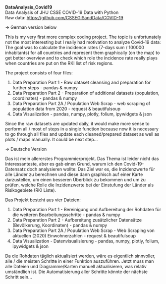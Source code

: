 <b> DataAnalysis_Covid19 </b> <br>
Data Analysis of JHU CSSE COVID-19 Data with Python <br>
Raw data: https://github.com/CSSEGISandData/COVID-19

-> German version below

This is my very first more complex coding project. 
The topic is unfortunately not the most interesting but I really had motivation to analyze Covid-19 data: 
The goal was to calculate the incidence rates (7-days sum / 100000 inhabitants) for all countries and represent them graphically (on the map) to get better overview and to check which role the incidence rate really plays when countries are put on the RKI list of risk regions. 

The project consists of four files:
1) Data Preparation Part 1 - Raw dataset cleansing and preparation for further steps - pandas & numpy
2) Data Preparation Part 2 - Preparation of additional datasets (population, coordinates) - pandas & numpy
3) Data Preparation Part 2A / Population Web Scrap - web scraping of population data from 2020 - request & beautifulsoup
4) Data Visualization - pandas, numpy, plotly, folium, ipywidgets & json

Since the raw datasets are updated daily, it would make more sense to perform all / most of steps in a single function because now it is necessary to go through all files and update each cleaned/prepared dataset as well as plots / maps manually. It could be next step...

-> Deutsche Version

Das ist mein allererstes Programmierprojekt.
Das Thema ist leider nicht das Interessanteste, aber es gab einen Grund, warum ich den Covid-19-Datensatz doch analysieren wollte:
Das Ziel war es, die Inzidenzwerte für alle Länder zu berechnen und diese dann graphisch auf einer Karte darzustellen, um einen besseren Überblick zu bekommen und um zu prüfen, welche Rolle die Inzidenzwerte bei der Einstufung der Länder als Risikogebiete (RKI Liste).

Das Projekt besteht aus vier Dateien:
1) Data Preparation Part 1 - Bereinigung und Aufbereitung der Rohdaten für die weiteren Bearbeitungsschritte - pandas & numpy
2) Data Preparation Part 2 - Aufbereitung zusätzlicher Datensätze (Bevölkerung, Koordinaten) - pandas & numpy
3) Data Preparation Part 2A / Population Web Scrap - Web Scraping von aktuellen (2020) Einwohnerzahlen - request & beautifulsoup
4) Data Visualization - Datenvisualisierung -  pandas, numpy, plotly, folium, ipywidgets & json

Da die Rohdaten täglich aktualisiert werden, wäre es eigentlich sinnvoller, alle / die meisten Schritte in einer Funktion auszuführen. Jetzt muss man alle Dateien und Diagramme/Karten manuell aktualisieren, was relativ umständlich ist. Die Automatisierung aller Schritte könnte der nächste Schritt sein...

